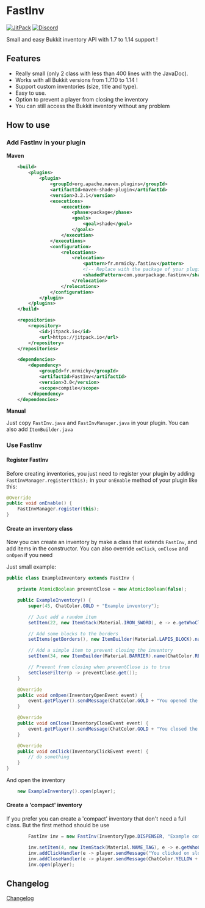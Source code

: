 # FastInv
[![JitPack](https://jitpack.io/v/fr.mrmicky/FastInv.svg)](https://jitpack.io/#fr.mrmicky/FastInv)
[![Discord](https://img.shields.io/discord/390919659874156560.svg?colorB=7289da&label=discord&logo=discord&logoColor=white)](https://discord.gg/q9UwaBT)

Small and easy Bukkit inventory API with 1.7 to 1.14 support !

## Features
* Really small (only 2 class with less than 400 lines with the JavaDoc).
* Works with all Bukkit versions from 1.7.10 to 1.14 !
* Support custom inventories (size, title and type).
* Easy to use.
* Option to prevent a player from closing the inventory
* You can still access the Bukkit inventory without any problem

## How to use

### Add FastInv in your plugin
**Maven**
```xml
    <build>
        <plugins>
            <plugin>
                <groupId>org.apache.maven.plugins</groupId>
                <artifactId>maven-shade-plugin</artifactId>
                <version>3.2.1</version>
                <executions>
                    <execution>
                        <phase>package</phase>
                        <goals>
                            <goal>shade</goal>
                        </goals>
                    </execution>
                </executions>
                <configuration>
                    <relocations>
                        <relocation>
                            <pattern>fr.mrmicky.fastinv</pattern>
                            <!-- Replace with the package of your plugin ! -->
                            <shadedPattern>com.yourpackage.fastinv</shadedPattern>
                        </relocation>
                    </relocations>
                </configuration>
            </plugin>
        </plugins>
    </build>
```
```xml
    <repositories>
        <repository>
            <id>jitpack.io</id>
            <url>https://jitpack.io</url>
        </repository>
    </repositories>
```
```xml
    <dependencies>
        <dependency>
            <groupId>fr.mrmicky</groupId>
            <artifactId>FastInv</artifactId>
            <version>3.0</version>
            <scope>compile</scope>
        </dependency>
    </dependencies>
```

**Manual**

Just copy `FastInv.java` and `FastInvManager.java` in your plugin. You can also add `ItemBuilder.java`

### Use FastInv

#### Register FastInv
Before creating inventories, you just need to register your plugin by adding `FastInvManager.register(this);` in your `onEnable` method of your plugin like this:
```java
@Override
public void onEnable() {
    FastInvManager.register(this);
}
```

#### Create an inventory class
Now you can create an inventory by make a class that extends `FastInv`, and add items in the constructor. 
You can also override `onClick`, `onClose` and `onOpen` if you need

Just small example:
```java
public class ExampleInventory extends FastInv {

    private AtomicBoolean preventClose = new AtomicBoolean(false);

    public ExampleInventory() {
        super(45, ChatColor.GOLD + "Example inventory");

        // Just add a random item
        setItem(22, new ItemStack(Material.IRON_SWORD), e -> e.getWhoClicked().sendMessage("You clicked on the sword"));

        // Add some blocks to the borders
        setItems(getBorders(), new ItemBuilder(Material.LAPIS_BLOCK).name(" ").build());

        // Add a simple item to prevent closing the inventory
        setItem(34, new ItemBuilder(Material.BARRIER).name(ChatColor.RED + "Prevent close").build(), e -> preventClose.set(!preventClose.get()));

        // Prevent from closing when preventClose is to true
        setCloseFilter(p -> preventClose.get());
    }

    @Override
    public void onOpen(InventoryOpenEvent event) {
        event.getPlayer().sendMessage(ChatColor.GOLD + "You opened the inventory");
    }

    @Override
    public void onClose(InventoryCloseEvent event) {
        event.getPlayer().sendMessage(ChatColor.GOLD + "You closed the inventory");
    }

    @Override
    public void onClick(InventoryClickEvent event) {
        // do something
    }
}
```

And open the inventory
```java
    new ExampleInventory().open(player);
```

#### Create a 'compact' inventory

If you prefer you can create a 'compact' inventory that don't need a full class. But the first method should be use

```java
        FastInv inv = new FastInv(InventoryType.DISPENSER, "Example compact inventory");

        inv.setItem(4, new ItemStack(Material.NAME_TAG), e -> e.getWhoClicked().sendMessage("You clicked on the name tag"));
        inv.addClickHandler(e -> player.sendMessage("You clicked on slot " + e.getSlot()));
        inv.addCloseHandler(e -> player.sendMessage(ChatColor.YELLOW + "Inventory closed"));
        inv.open(player);
```

## Changelog

[Changelog](CHANGELOG.md)
